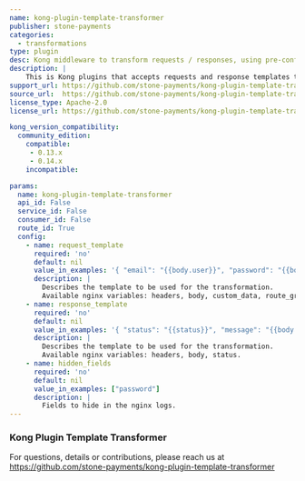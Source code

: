 ```yaml
---
name: kong-plugin-template-transformer
publisher: stone-payments
categories:
  - transformations
type: plugin
desc: Kong middleware to transform requests / responses, using pre-configured templates.
description: |
    This is Kong plugins that accepts requests and response templates to completely transform requests and responses with Lua templates.
support_url: https://github.com/stone-payments/kong-plugin-template-transformer/issues
source_url:  https://github.com/stone-payments/kong-plugin-template-transformer
license_type: Apache-2.0
license_url: https://github.com/stone-payments/kong-plugin-template-transformer/blob/master/LICENSE

kong_version_compatibility:
  community_edition:
    compatible:
     - 0.13.x
     - 0.14.x
    incompatible:

params:
  name: kong-plugin-template-transformer
  api_id: False
  service_id: False
  consumer_id: False
  route_id: True
  config:
    - name: request_template
      required: 'no'
      default: nil
      value_in_examples: '{ "email": "{{body.user}}", "password": "{{body.password}}" }'
      description: |
        Describes the template to be used for the transformation. 
        Available nginx variables: headers, body, custom_data, route_groups, query_string.
    - name: response_template
      required: 'no'
      default: nil
      value_in_examples: '{ "status": "{{status}}", "message": "{{body.message}}" }'
      description: |
        Describes the template to be used for the transformation. 
        Available nginx variables: headers, body, status.
    - name: hidden_fields
      required: 'no'
      default: nil
      value_in_examples: ["password"]
      description: |
        Fields to hide in the nginx logs.
---
```


### Kong Plugin Template Transformer

For questions, details or contributions, please reach us at https://github.com/stone-payments/kong-plugin-template-transformer
